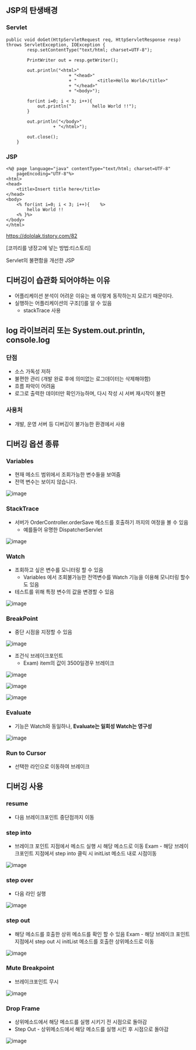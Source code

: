 ## JSP의 탄생배경

### Servlet

```
public void doGet(HttpServletRequest req, HttpServletResponse resp) throws ServletException, IOException {
        resp.setContentType("text/html; charset=UTF-8");

        PrintWriter out = resp.getWriter();

        out.println("<html>"
                        + "<head>"
                        + "        <title>Hello World</title>"
                        + "</head>"
                        + "<body>");

        for(int i=0; i < 3; i++){
            out.println("        hello World !!");
        }

        out.println("</body>"
                  + "</html>");

        out.close();
    }
```

### JSP

```
<%@ page language="java" contentType="text/html; charset=UTF-8"
    pageEncoding="UTF-8"%>
<html>
<head>
    <title>Insert title here</title>
</head>
<body>
    <% for(int i=0; i < 3; i++){    %>
        hello World !!
    <% }%>
</body>
</html>
```

https://dololak.tistory.com/82

[코끼리를 냉장고에 넣는 방법:티스토리]

Servlet의 불편함을 개선한 JSP

## 디버깅이 습관화 되어야하는 이유

- 어플리케이션 분석이 어려운 이유는 왜 이렇게 동작하는지 모르기 때문이다.
- 실행하는 어플리케이션의 구조[!]를 알 수 있음
    - stackTrace 사용

## log 라이브러리 또는 System.out.println, console.log

### 단점

- 소스 가독성 저하
- 불편한 관리 (개발 완료 후에 의미없는 로그데이터는 삭제해야함)
- 흐름 파악이 어려움
- 로그로 출력한 데이터만 확인가능하며, 다시 작성 시 서버 재시작이 불편

### 사용처

- 개발, 운영 서버 등 디버깅이 불가능한 환경에서 사용

## 디버깅 옵션 종류

### Variables

- 현재 메소드 범위에서 조회가능한 변수들을 보여줌
- 전역 변수는 보이지 않습니다.

![image](https://github.com/OHLPstudy/debug_swlee/assets/49707719/8cd583d7-a220-4020-9e29-58011f15a65e)


### StackTrace

- 서버가 OrderController.orderSave 메소드를 호출하기 까지의 여정을 볼 수 있음
    - 예를들어 유명한 DispatcherServlet

![image](https://github.com/OHLPstudy/debug_swlee/assets/49707719/433b00dd-41e2-4c33-91d3-f65d944fbed7)


### Watch

- 조회하고 싶은 변수를 모니터링 할 수 있음
    - Variables 에서 조회불가능한 전역변수를 Watch 기능을 이용해 모니터링 할수도 있음
- 테스트를 위해 특정 변수의 값을 변경할 수 있음

![image](https://github.com/OHLPstudy/debug_swlee/assets/49707719/1899406d-9ffa-4297-a18b-28729db6e944)


### BreakPoint

- 중단 시점을 지정할 수 있음

![image](https://github.com/OHLPstudy/debug_swlee/assets/49707719/a292efd8-ab89-4977-87bb-8b297977348f)


- 조건식 브레이크포인트
    - Exam) item의 값이 3500일경우 브레이크

![image](https://github.com/OHLPstudy/debug_swlee/assets/49707719/e7c67fff-2316-4408-acb6-677d446b1344)


![image](https://github.com/OHLPstudy/debug_swlee/assets/49707719/f5ceb174-cd66-4fba-be3a-bf254cad3ee9)


![image](https://github.com/OHLPstudy/debug_swlee/assets/49707719/1331e738-ae91-43ca-a58d-576979562673)


### **Evaluate**

- 기능은 Watch와 동일하나, **Evaluate는 일회성 Watch는 영구성**

![image](https://github.com/OHLPstudy/debug_swlee/assets/49707719/f676c38c-6e97-47a9-8cc5-e8ad9c0b895f)


### Run to Cursor

- 선택한 라인으로 이동하여 브레이크

## 디버깅 사용

### resume

- 다음 브레이크포인트 중단점까지 이동

### step into

- 브레이크 포인트 지점에서 메소드 실행 시 해당 메소드로 이동
Exam - 해당 브레이크포인트 지점에서 step into 클릭 시 initList 메소드 내로 시점이동

![image](https://github.com/OHLPstudy/debug_swlee/assets/49707719/732a69af-50c1-460d-9b46-ad396db4c69e)


### step over

- 다음 라인 실행

![image](https://github.com/OHLPstudy/debug_swlee/assets/49707719/acd8d8cb-b5b9-4da4-8f77-e52b2ecf7a4b)


### step out

- 해당 메소드를 호출한 상위 메소드를 확인 할 수 있음
Exam - 해당 브레이크 포인트 지점에서 step out 시 initList 메소드를 호출한 상위메소드로 이동

![image](https://github.com/OHLPstudy/debug_swlee/assets/49707719/7a579b62-5fe0-4ca1-a9b4-07608bd37776)


### Mute Breakpoint

- 브레이크포인트 무시

![image](https://github.com/OHLPstudy/debug_swlee/assets/49707719/ea1e97d5-caaf-4690-baa6-41f10bf3d105)


### Drop Frame

- 상위메소드에서 해당 메소드를 실행 시키기 전 시점으로 돌아감
- Step Out - 상위메소드에서 해당 메소드를 실행 시킨 후 시점으로 돌아감

![image](https://github.com/OHLPstudy/debug_swlee/assets/49707719/d50cd362-ae70-4bc0-9d59-471f977888d3)
